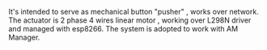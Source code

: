 It's intended to serve as mechanical button "pusher" , works over network. The actuator is 2 phase 4 wires linear motor , working over L298N driver and managed with esp8266. The system is adopted to work with AM Manager.
